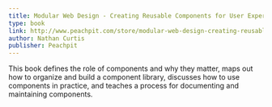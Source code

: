 ```yaml
---
title: Modular Web Design - Creating Reusable Components for User Experience Design and Documentation
type: book
link: http://www.peachpit.com/store/modular-web-design-creating-reusable-components-for-9780321601353
author: Nathan Curtis
publisher: Peachpit
---
```


This book defines the role of components and why they matter, maps out how to organize and build a component library, discusses how to use components in practice, and teaches a process for documenting and maintaining components.
